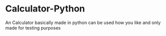 # Calculator-Python
An Calculator basically made in python can be used how you like and only made for testing purposes
